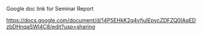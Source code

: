Google doc link for Seminar Report

https://docs.google.com/document/d/14P5EHkK2q4vfjuIEpycZDFZQ0IAqEDzbDHnqaSWI4C8/edit?usp=sharing
